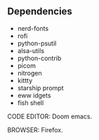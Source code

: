## Dependencies
+ nerd-fonts
+ rofi
+ python-psutil
+ alsa-utils
+ python-contrib
+ picom
+ nitrogen
+ kittty
+ starship prompt
+ eww idgets
+ fish shell

CODE EDITOR: Doom emacs.

BROWSER: Firefox.
